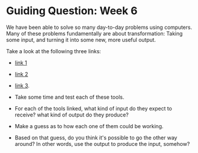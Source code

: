 # Guiding Question: Week 6

We have been able to solve so many day-to-day problems using computers. Many of these problems fundamentally are about transformation: Taking some input, and turning it into some new, more useful output.

Take a look at the following three links:

- [link 1](https://www.unitconverters.net/)
- [link 2](https://image.online-convert.com/convert-to-jpg)
- [link 3](https://convertio.co/ocr/).


- Take some time and test each of these tools.
- For each of the tools linked, what kind of input do they expect to receive? what kind of output do they produce?
- Make a guess as to how each one of them could be working.
- Based on that guess, do you think it's possible to go the other way around? In other words, use the output to produce the input, somehow?
